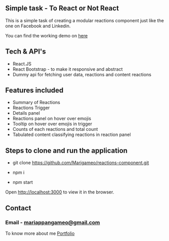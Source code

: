 ## Simple task - To React or Not React 

This is a simple task of creating a modular reactions component just like the one on Facebook and Linkedin.

You can find the working demo on [here](https://reactions-component.netlify.app/)

## Tech & API's

* React.JS
* React Bootstrap - to make it responsive and abstract 
* Dummy api for fetching user data, reactions and content reactions


## Features included
* Summary of Reactions 
* Reactions Trigger
* Details panel
* Reactions panel on hover over emojis
* Tooltip on hover over emojis in trigger
* Counts of each reactions and total count
* Tabulated content classifying reactions in reaction panel

## Steps to clone and run the application

* git clone https://github.com/Marigameo/reactions-component.git

* npm i 

* npm start

Open [http://localhost:3000](http://localhost:3000) to view it in the browser.

## Contact 

### Email - mariappangameo@gmail.com

To know more about me [Portfolio](http://mariappan.netlify.com/)
